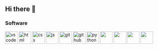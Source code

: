 ## Hi there 👋

### Software

[<img src='https://upload.wikimedia.org/wikipedia/commons/thumb/9/9a/Visual_Studio_Code_1.35_icon.svg/640px-Visual_Studio_Code_1.35_icon.svg.png' alt='vscode' height='40'>](#)  [<img src='https://upload.wikimedia.org/wikipedia/commons/thumb/6/61/HTML5_logo_and_wordmark.svg/640px-HTML5_logo_and_wordmark.svg.png' alt='html' height='40'>](#)  [<img src='https://upload.wikimedia.org/wikipedia/commons/thumb/d/d5/CSS3_logo_and_wordmark.svg/640px-CSS3_logo_and_wordmark.svg.png' alt='css' height='40'>](#)  [<img src='https://upload.wikimedia.org/wikipedia/commons/thumb/9/99/Unofficial_JavaScript_logo_2.svg/640px-Unofficial_JavaScript_logo_2.svg.png' alt='js' height='40'>](#)  [<img src='https://upload.wikimedia.org/wikipedia/commons/thumb/e/e0/Git-logo.svg/640px-Git-logo.svg.png' alt='git' height='40'>](#) [<img src='https://upload.wikimedia.org/wikipedia/commons/thumb/c/c2/GitHub_Invertocat_Logo.svg/640px-GitHub_Invertocat_Logo.svg.png' alt='github' height='40'>](#) [<img src='https://upload.wikimedia.org/wikipedia/commons/thumb/c/c3/Python-logo-notext.svg/640px-Python-logo-notext.svg.png' alt='python' height='40'>](#) [<img src='' alt='' height='40'>](#) [<img src='' alt='' height='40'>](#) [<img src='' alt='' height='40'>](#) [<img src='' alt='' height='40'>](#)


<!--

[<img src='https://raw.githubusercontent.com/github/explore/80688e429a7d4ef2fca1e82350fe8e3517d3494d/topics/mysql/mysql.png' alt='mysql' height='40'>](#)
[<img src='https://raw.githubusercontent.com/github/explore/80688e429a7d4ef2fca1e82350fe8e3517d3494d/topics/react/react.png' alt='reactjs' height='40'>](#)

**timothe-git/timothe-git** is a ✨ _special_ ✨ repository because its `README.md` (this file) appears on your GitHub profile.

Here are some ideas to get you started:

- 🔭 I’m currently working on ...
- 🌱 I’m currently learning ...
- 👯 I’m looking to collaborate on ...
- 🤔 I’m looking for help with ...
- 💬 Ask me about ...
- 📫 How to reach me: ...
- 😄 Pronouns: ...
- ⚡ Fun fact: ...
-->
